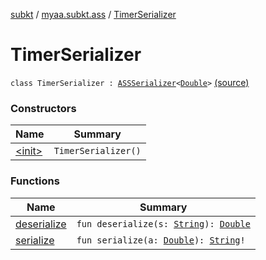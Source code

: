 [subkt](../../index.md) / [myaa.subkt.ass](../index.md) / [TimerSerializer](./index.md)

# TimerSerializer

`class TimerSerializer : `[`ASSSerializer`](../-a-s-s-serializer/index.md)`<`[`Double`](https://kotlinlang.org/api/latest/jvm/stdlib/kotlin/-double/index.html)`>` [(source)](https://github.com/Myaamori/SubKt/blob/0.1.12/src/main/kotlin/myaa/subkt/ass/parser.kt#L767)

### Constructors

| Name | Summary |
|---|---|
| [&lt;init&gt;](-init-.md) | `TimerSerializer()` |

### Functions

| Name | Summary |
|---|---|
| [deserialize](deserialize.md) | `fun deserialize(s: `[`String`](https://kotlinlang.org/api/latest/jvm/stdlib/kotlin/-string/index.html)`): `[`Double`](https://kotlinlang.org/api/latest/jvm/stdlib/kotlin/-double/index.html) |
| [serialize](serialize.md) | `fun serialize(a: `[`Double`](https://kotlinlang.org/api/latest/jvm/stdlib/kotlin/-double/index.html)`): `[`String`](https://kotlinlang.org/api/latest/jvm/stdlib/kotlin/-string/index.html)`!` |
